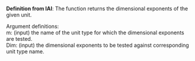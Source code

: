 **Definition from IAI**: The function returns the dimensional exponents of the given unit.

Argument definitions:  
m: (input) the name of the unit type for which the dimensional exponents are tested.  
Dim: (input) the dimensional exponents to be tested against corresponding unit type name.